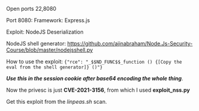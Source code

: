 Open ports 22,8080

Port 8080:
  Framework: Express.js
  
  Exploit: NodeJS Deserialization
  
  NodeJS shell generator: https://github.com/ajinabraham/Node.Js-Security-Course/blob/master/nodejsshell.py
  
  How to use the exploit:
  `{"rce": "_$$ND_FUNC$$_function () {[Copy the eval from the shell generator]} ()"}`
  
  ***Use this in the session cookie after base64 encoding the whole thing***.
  
  Now the privesc is just **CVE-2021-3156**, from which I used **exploit_nss.py**
  
  Get this exploit from the *linpeas.sh* scan.
